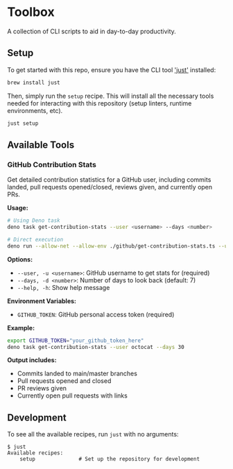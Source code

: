 # Toolbox

A collection of CLI scripts to aid in day-to-day productivity.

## Setup

To get started with this repo, ensure you have the CLI tool
['just'](https://github.com/casey/just) installed:

```bash
brew install just
```

Then, simply run the `setup` recipe. This will install all the necessary tools
needed for interacting with this repository (setup linters,
runtime environments, etc).

```bash
just setup
```

## Available Tools

### GitHub Contribution Stats

Get detailed contribution statistics for a GitHub user, including commits landed, pull requests opened/closed, reviews given, and currently open PRs.

**Usage:**
```bash
# Using Deno task
deno task get-contribution-stats --user <username> --days <number>

# Direct execution
deno run --allow-net --allow-env ./github/get-contribution-stats.ts --user <username> --days <number>
```

**Options:**
- `--user, -u <username>`: GitHub username to get stats for (required)
- `--days, -d <number>`: Number of days to look back (default: 7)
- `--help, -h`: Show help message

**Environment Variables:**
- `GITHUB_TOKEN`: GitHub personal access token (required)

**Example:**
```bash
export GITHUB_TOKEN="your_github_token_here"
deno task get-contribution-stats --user octocat --days 30
```

**Output includes:**
- Commits landed to main/master branches
- Pull requests opened and closed
- PR reviews given
- Currently open pull requests with links

## Development

To see all the available recipes, run `just` with no arguments:

```
$ just
Available recipes:
    setup              # Set up the repository for development
```
